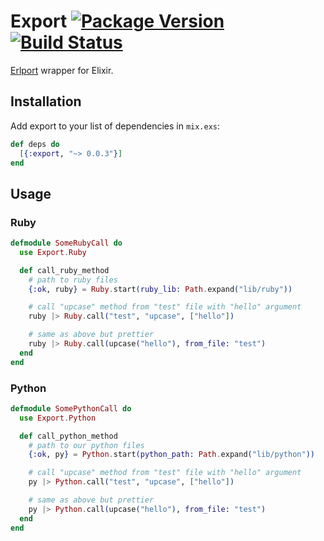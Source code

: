 # Export [![Package Version](https://img.shields.io/hexpm/v/export.svg)](https://hex.pm/packages/export) [![Build Status](https://travis-ci.org/fazibear/export.svg?branch=master)](https://travis-ci.org/fazibear/export)


[Erlport](http://erlport.org/) wrapper for Elixir.

## Installation

Add export to your list of dependencies in `mix.exs`:

```elixir
def deps do
  [{:export, "~> 0.0.3"}]
end
```

## Usage

### Ruby

```elixir
defmodule SomeRubyCall do
  use Export.Ruby

  def call_ruby_method
    # path to ruby files
    {:ok, ruby} = Ruby.start(ruby_lib: Path.expand("lib/ruby"))

    # call "upcase" method from "test" file with "hello" argument
    ruby |> Ruby.call("test", "upcase", ["hello"])

    # same as above but prettier
    ruby |> Ruby.call(upcase("hello"), from_file: "test")
  end
end
```

### Python

```elixir
defmodule SomePythonCall do
  use Export.Python

  def call_python_method
    # path to our python files
    {:ok, py} = Python.start(python_path: Path.expand("lib/python"))

    # call "upcase" method from "test" file with "hello" argument
    py |> Python.call("test", "upcase", ["hello"])

    # same as above but prettier
    py |> Python.call(upcase("hello"), from_file: "test")
  end
end
```
